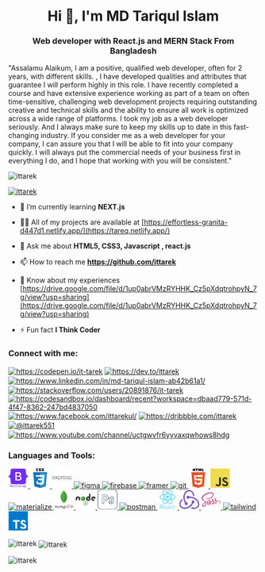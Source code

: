 <h1 align="center">Hi 👋, I'm MD Tariqul Islam</h1>
<h3 align="center">Web developer with React.js and MERN Stack From Bangladesh</h3>

"Assalamu Alaikum,  I am a positive, qualified web developer, often for 2 years, with different skills. , I have developed qualities and attributes that guarantee I will perform highly in this role. I have recently completed a course and have extensive experience working as part of a team on often time-sensitive, challenging web development projects requiring outstanding creative and technical skills and the ability to ensure all work is optimized across a wide range of platforms. I took my job as a web developer seriously. And I always make sure to keep my skills up to date in this fast-changing industry. If you consider me as a web developer for your company, I can assure you that I will be able to fit into your company quickly.  I will always put the commercial needs of your business first in everything I do, and I hope that working with you will be consistent."

<p align="left"> <img src="https://komarev.com/ghpvc/?username=ittarek&label=Profile%20views&color=0e75b6&style=flat" alt="ittarek" /> </p>

<p align="left"> <a href="https://github.com/ryo-ma/github-profile-trophy"><img src="https://github-profile-trophy.vercel.app/?username=ittarek" alt="ittarek" /></a> </p>

- 🌱 I’m currently learning **NEXT.js**

- 👨‍💻 All of my projects are available at [https://effortless-granita-d447d1.netlify.app/](https://tareq.netlify.app/)

- 💬 Ask me about **HTML5, CSS3, Javascript , react.js**

- 📫 How to reach me **https://github.com/ittarek**

- 📄 Know about my experiences [https://drive.google.com/file/d/1up0abrVMzRYHHK_Cz5pXdqtrohpyN_7g/view?usp=sharing](https://drive.google.com/file/d/1up0abrVMzRYHHK_Cz5pXdqtrohpyN_7g/view?usp=sharing)

- ⚡ Fun fact **I Think Coder**

<h3 align="left">Connect with me:</h3>
<p align="left">
<a href="https://codepen.io/https://codepen.io/it-tarek" target="blank"><img align="center" src="https://raw.githubusercontent.com/rahuldkjain/github-profile-readme-generator/master/src/images/icons/Social/codepen.svg" alt="https://codepen.io/it-tarek" height="30" width="40" /></a>
<a href="https://dev.to/https://dev.to/ittarek" target="blank"><img align="center" src="https://raw.githubusercontent.com/rahuldkjain/github-profile-readme-generator/master/src/images/icons/Social/devto.svg" alt="https://dev.to/ittarek" height="30" width="40" /></a>
<a href="https://linkedin.com/in/https://www.linkedin.com/in/md-tariqul-islam-ab42b61a1/" target="blank"><img align="center" src="https://raw.githubusercontent.com/rahuldkjain/github-profile-readme-generator/master/src/images/icons/Social/linked-in-alt.svg" alt="https://www.linkedin.com/in/md-tariqul-islam-ab42b61a1/" height="30" width="40" /></a>
<a href="https://stackoverflow.com/users/https://stackoverflow.com/users/20891876/it-tarek" target="blank"><img align="center" src="https://raw.githubusercontent.com/rahuldkjain/github-profile-readme-generator/master/src/images/icons/Social/stack-overflow.svg" alt="https://stackoverflow.com/users/20891876/it-tarek" height="30" width="40" /></a>
<a href="https://codesandbox.com/https://codesandbox.io/dashboard/recent?workspace=dbaad779-571d-4f47-8362-247bd4837050" target="blank"><img align="center" src="https://raw.githubusercontent.com/rahuldkjain/github-profile-readme-generator/master/src/images/icons/Social/codesandbox.svg" alt="https://codesandbox.io/dashboard/recent?workspace=dbaad779-571d-4f47-8362-247bd4837050" height="30" width="40" /></a>
<a href="https://fb.com/https://www.facebook.com/ittarekul/" target="blank"><img align="center" src="https://raw.githubusercontent.com/rahuldkjain/github-profile-readme-generator/master/src/images/icons/Social/facebook.svg" alt="https://www.facebook.com/ittarekul/" height="30" width="40" /></a>
<a href="https://dribbble.com/https://dribbble.com/ittarek" target="blank"><img align="center" src="https://raw.githubusercontent.com/rahuldkjain/github-profile-readme-generator/master/src/images/icons/Social/dribbble.svg" alt="https://dribbble.com/ittarek" height="30" width="40" /></a>
<a href="https://medium.com/@ittarek551" target="blank"><img align="center" src="https://raw.githubusercontent.com/rahuldkjain/github-profile-readme-generator/master/src/images/icons/Social/medium.svg" alt="@ittarek551" height="30" width="40" /></a>
<a href="https://www.youtube.com/c/https://www.youtube.com/channel/uctgwvfr6yyvaxqwhows8hdg" target="blank"><img align="center" src="https://raw.githubusercontent.com/rahuldkjain/github-profile-readme-generator/master/src/images/icons/Social/youtube.svg" alt="https://www.youtube.com/channel/uctgwvfr6yyvaxqwhows8hdg" height="30" width="40" /></a>
</p>

<h3 align="left">Languages and Tools:</h3>
<p align="left"> <a href="https://getbootstrap.com" target="_blank" rel="noreferrer"> <img src="https://raw.githubusercontent.com/devicons/devicon/master/icons/bootstrap/bootstrap-plain-wordmark.svg" alt="bootstrap" width="40" height="40"/> </a> <a href="https://www.w3schools.com/css/" target="_blank" rel="noreferrer"> <img src="https://raw.githubusercontent.com/devicons/devicon/master/icons/css3/css3-original-wordmark.svg" alt="css3" width="40" height="40"/> </a> <a href="https://expressjs.com" target="_blank" rel="noreferrer"> <img src="https://raw.githubusercontent.com/devicons/devicon/master/icons/express/express-original-wordmark.svg" alt="express" width="40" height="40"/> </a> <a href="https://www.figma.com/" target="_blank" rel="noreferrer"> <img src="https://www.vectorlogo.zone/logos/figma/figma-icon.svg" alt="figma" width="40" height="40"/> </a> <a href="https://firebase.google.com/" target="_blank" rel="noreferrer"> <img src="https://www.vectorlogo.zone/logos/firebase/firebase-icon.svg" alt="firebase" width="40" height="40"/> </a> <a href="https://www.framer.com/" target="_blank" rel="noreferrer"> <img src="https://www.vectorlogo.zone/logos/framer/framer-icon.svg" alt="framer" width="40" height="40"/> </a> <a href="https://git-scm.com/" target="_blank" rel="noreferrer"> <img src="https://www.vectorlogo.zone/logos/git-scm/git-scm-icon.svg" alt="git" width="40" height="40"/> </a> <a href="https://www.w3.org/html/" target="_blank" rel="noreferrer"> <img src="https://raw.githubusercontent.com/devicons/devicon/master/icons/html5/html5-original-wordmark.svg" alt="html5" width="40" height="40"/> </a> <a href="https://developer.mozilla.org/en-US/docs/Web/JavaScript" target="_blank" rel="noreferrer"> <img src="https://raw.githubusercontent.com/devicons/devicon/master/icons/javascript/javascript-original.svg" alt="javascript" width="40" height="40"/> </a> <a href="https://materializecss.com/" target="_blank" rel="noreferrer"> <img src="https://raw.githubusercontent.com/prplx/svg-logos/5585531d45d294869c4eaab4d7cf2e9c167710a9/svg/materialize.svg" alt="materialize" width="40" height="40"/> </a> <a href="https://www.mongodb.com/" target="_blank" rel="noreferrer"> <img src="https://raw.githubusercontent.com/devicons/devicon/master/icons/mongodb/mongodb-original-wordmark.svg" alt="mongodb" width="40" height="40"/> </a> <a href="https://nodejs.org" target="_blank" rel="noreferrer"> <img src="https://raw.githubusercontent.com/devicons/devicon/master/icons/nodejs/nodejs-original-wordmark.svg" alt="nodejs" width="40" height="40"/> </a> <a href="https://www.photoshop.com/en" target="_blank" rel="noreferrer"> <img src="https://raw.githubusercontent.com/devicons/devicon/master/icons/photoshop/photoshop-line.svg" alt="photoshop" width="40" height="40"/> </a> <a href="https://postman.com" target="_blank" rel="noreferrer"> <img src="https://www.vectorlogo.zone/logos/getpostman/getpostman-icon.svg" alt="postman" width="40" height="40"/> </a> <a href="https://reactjs.org/" target="_blank" rel="noreferrer"> <img src="https://raw.githubusercontent.com/devicons/devicon/master/icons/react/react-original-wordmark.svg" alt="react" width="40" height="40"/> </a> <a href="https://redux.js.org" target="_blank" rel="noreferrer"> <img src="https://raw.githubusercontent.com/devicons/devicon/master/icons/redux/redux-original.svg" alt="redux" width="40" height="40"/> </a> <a href="https://sass-lang.com" target="_blank" rel="noreferrer"> <img src="https://raw.githubusercontent.com/devicons/devicon/master/icons/sass/sass-original.svg" alt="sass" width="40" height="40"/> </a> <a href="https://tailwindcss.com/" target="_blank" rel="noreferrer"> <img src="https://www.vectorlogo.zone/logos/tailwindcss/tailwindcss-icon.svg" alt="tailwind" width="40" height="40"/> </a> <a href="https://www.typescriptlang.org/" target="_blank" rel="noreferrer"> <img src="https://raw.githubusercontent.com/devicons/devicon/master/icons/typescript/typescript-original.svg" alt="typescript" width="40" height="40"/> </a> </p>

<p><img align="left" src="https://github-readme-stats.vercel.app/api/top-langs?username=ittarek&show_icons=true&locale=en&layout=compact" alt="ittarek" /></p>

<p>&nbsp;<img align="center" src="https://github-readme-stats.vercel.app/api?username=ittarek&show_icons=true&locale=en" alt="ittarek" /></p>

<p><img align="center" src="https://github-readme-streak-stats.herokuapp.com/?user=ittarek&" alt="ittarek" /></p>
